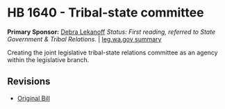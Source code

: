 # HB 1640 - Tribal-state committee
**Primary Sponsor:** [Debra Lekanoff](/person/leg/lekanoff_de.md)
*Status: First reading, referred to State Government & Tribal Relations.* | [leg.wa.gov summary](https://app.leg.wa.gov/billsummary?BillNumber=1640&Year=2021)

Creating the joint legislative tribal-state relations committee as an agency within the legislative branch.

## Revisions
* [Original Bill](1/)